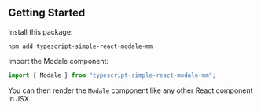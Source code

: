 ## Getting Started

Install this package:

```shell
npm add typescript-simple-react-modale-mm
```

Import the Modale component:

```js
import { Modale } from "typescript-simple-react-modale-mm";
```

You can then render the `Modale` component like any other React component in JSX.
